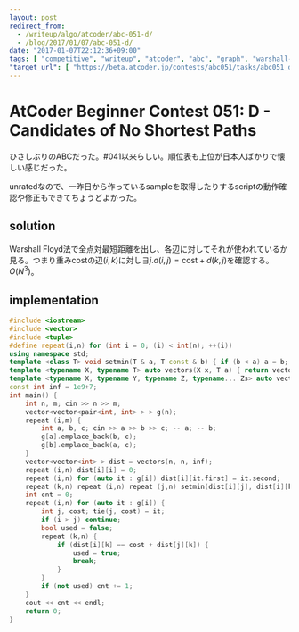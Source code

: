 ```yaml
---
layout: post
redirect_from:
  - /writeup/algo/atcoder/abc-051-d/
  - /blog/2017/01/07/abc-051-d/
date: "2017-01-07T22:12:36+09:00"
tags: [ "competitive", "writeup", "atcoder", "abc", "graph", "warshall-floyd" ]
"target_url": [ "https://beta.atcoder.jp/contests/abc051/tasks/abc051_d" ]
---
```


# AtCoder Beginner Contest 051: D - Candidates of No Shortest Paths

ひさしぶりのABCだった。#041以来らしい。順位表も上位が日本人ばかりで懐しい感じだった。

unratedなので、一昨日から作っているsampleを取得したりするscriptの動作確認や修正もできてちょうどよかった。

## solution

Warshall Floyd法で全点対最短距離を出し、各辺に対してそれが使われているか見る。つまり重み$\mathrm{cost}$の辺$(i,k)$に対し$\exists j. d(i,j) = \mathrm{cost} + d(k,j)$を確認する。$O(N^3)$。

## implementation

``` c++
#include <iostream>
#include <vector>
#include <tuple>
#define repeat(i,n) for (int i = 0; (i) < int(n); ++(i))
using namespace std;
template <class T> void setmin(T & a, T const & b) { if (b < a) a = b; }
template <typename X, typename T> auto vectors(X x, T a) { return vector<T>(x, a); }
template <typename X, typename Y, typename Z, typename... Zs> auto vectors(X x, Y y, Z z, Zs... zs) { auto cont = vectors(y, z, zs...); return vector<decltype(cont)>(x, cont); }
const int inf = 1e9+7;
int main() {
    int n, m; cin >> n >> m;
    vector<vector<pair<int, int> > > g(n);
    repeat (i,m) {
        int a, b, c; cin >> a >> b >> c; -- a; -- b;
        g[a].emplace_back(b, c);
        g[b].emplace_back(a, c);
    }
    vector<vector<int> > dist = vectors(n, n, inf);
    repeat (i,n) dist[i][i] = 0;
    repeat (i,n) for (auto it : g[i]) dist[i][it.first] = it.second;
    repeat (k,n) repeat (i,n) repeat (j,n) setmin(dist[i][j], dist[i][k] + dist[k][j]); // warshall floyd
    int cnt = 0;
    repeat (i,n) for (auto it : g[i]) {
        int j, cost; tie(j, cost) = it;
        if (i > j) continue;
        bool used = false;
        repeat (k,n) {
            if (dist[i][k] == cost + dist[j][k]) {
                used = true;
                break;
            }
        }
        if (not used) cnt += 1;
    }
    cout << cnt << endl;
    return 0;
}
```
